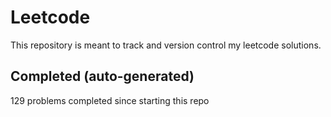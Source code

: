 # Leetcode

This repository is meant to track and version control my leetcode solutions.

## Completed (auto-generated)

129 problems completed since starting this repo
